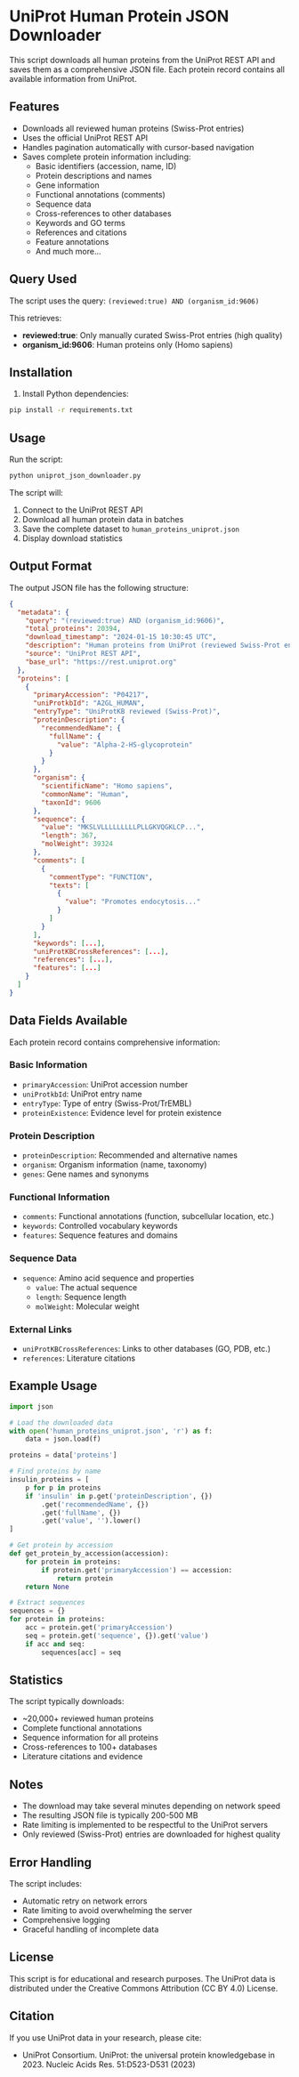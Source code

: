 # UniProt Human Protein JSON Downloader

This script downloads all human proteins from the UniProt REST API and saves them as a comprehensive JSON file. Each protein record contains all available information from UniProt.

## Features

- Downloads all reviewed human proteins (Swiss-Prot entries) 
- Uses the official UniProt REST API
- Handles pagination automatically with cursor-based navigation
- Saves complete protein information including:
  - Basic identifiers (accession, name, ID)
  - Protein descriptions and names
  - Gene information
  - Functional annotations (comments)
  - Sequence data
  - Cross-references to other databases
  - Keywords and GO terms
  - References and citations
  - Feature annotations
  - And much more...

## Query Used

The script uses the query: `(reviewed:true) AND (organism_id:9606)`

This retrieves:
- **reviewed:true**: Only manually curated Swiss-Prot entries (high quality)
- **organism_id:9606**: Human proteins only (Homo sapiens)

## Installation

1. Install Python dependencies:
```bash
pip install -r requirements.txt
```

## Usage

Run the script:
```bash
python uniprot_json_downloader.py
```

The script will:
1. Connect to the UniProt REST API
2. Download all human protein data in batches
3. Save the complete dataset to `human_proteins_uniprot.json`
4. Display download statistics

## Output Format

The output JSON file has the following structure:

```json
{
  "metadata": {
    "query": "(reviewed:true) AND (organism_id:9606)",
    "total_proteins": 20394,
    "download_timestamp": "2024-01-15 10:30:45 UTC",
    "description": "Human proteins from UniProt (reviewed Swiss-Prot entries)",
    "source": "UniProt REST API",
    "base_url": "https://rest.uniprot.org"
  },
  "proteins": [
    {
      "primaryAccession": "P04217",
      "uniProtkbId": "A2GL_HUMAN",
      "entryType": "UniProtKB reviewed (Swiss-Prot)",
      "proteinDescription": {
        "recommendedName": {
          "fullName": {
            "value": "Alpha-2-HS-glycoprotein"
          }
        }
      },
      "organism": {
        "scientificName": "Homo sapiens",
        "commonName": "Human",
        "taxonId": 9606
      },
      "sequence": {
        "value": "MKSLVLLLLLLLLLPLLGKVQGKLCP...",
        "length": 367,
        "molWeight": 39324
      },
      "comments": [
        {
          "commentType": "FUNCTION",
          "texts": [
            {
              "value": "Promotes endocytosis..."
            }
          ]
        }
      ],
      "keywords": [...],
      "uniProtKBCrossReferences": [...],
      "references": [...],
      "features": [...]
    }
  ]
}
```

## Data Fields Available

Each protein record contains comprehensive information:

### Basic Information
- `primaryAccession`: UniProt accession number
- `uniProtkbId`: UniProt entry name
- `entryType`: Type of entry (Swiss-Prot/TrEMBL)
- `proteinExistence`: Evidence level for protein existence

### Protein Description
- `proteinDescription`: Recommended and alternative names
- `organism`: Organism information (name, taxonomy)
- `genes`: Gene names and synonyms

### Functional Information
- `comments`: Functional annotations (function, subcellular location, etc.)
- `keywords`: Controlled vocabulary keywords
- `features`: Sequence features and domains

### Sequence Data
- `sequence`: Amino acid sequence and properties
  - `value`: The actual sequence
  - `length`: Sequence length
  - `molWeight`: Molecular weight

### External Links
- `uniProtKBCrossReferences`: Links to other databases (GO, PDB, etc.)
- `references`: Literature citations

## Example Usage

```python
import json

# Load the downloaded data
with open('human_proteins_uniprot.json', 'r') as f:
    data = json.load(f)

proteins = data['proteins']

# Find proteins by name
insulin_proteins = [
    p for p in proteins 
    if 'insulin' in p.get('proteinDescription', {})
        .get('recommendedName', {})
        .get('fullName', {})
        .get('value', '').lower()
]

# Get protein by accession
def get_protein_by_accession(accession):
    for protein in proteins:
        if protein.get('primaryAccession') == accession:
            return protein
    return None

# Extract sequences
sequences = {}
for protein in proteins:
    acc = protein.get('primaryAccession')
    seq = protein.get('sequence', {}).get('value')
    if acc and seq:
        sequences[acc] = seq
```

## Statistics

The script typically downloads:
- ~20,000+ reviewed human proteins
- Complete functional annotations
- Sequence information for all proteins
- Cross-references to 100+ databases
- Literature citations and evidence

## Notes

- The download may take several minutes depending on network speed
- The resulting JSON file is typically 200-500 MB
- Rate limiting is implemented to be respectful to the UniProt servers
- Only reviewed (Swiss-Prot) entries are downloaded for highest quality

## Error Handling

The script includes:
- Automatic retry on network errors
- Rate limiting to avoid overwhelming the server
- Comprehensive logging
- Graceful handling of incomplete data

## License

This script is for educational and research purposes. The UniProt data is distributed under the Creative Commons Attribution (CC BY 4.0) License.

## Citation

If you use UniProt data in your research, please cite:
- UniProt Consortium. UniProt: the universal protein knowledgebase in 2023. Nucleic Acids Res. 51:D523-D531 (2023)
